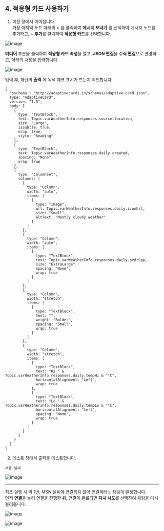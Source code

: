 ## 4. 적응형 카드 사용하기

  1. 이전 장에서 이어집니다.</br>
  가장 마지막 노드 아래의 **+** 를 클릭하여 **메시지 보내기** 를 선택하여 메시지 노드를 추가하고, **+ 추가**를 클릭하여 **적응형 카드**를 선택합니다.

  ![image](https://github.com/user-attachments/assets/53503649-5532-4f58-a9e3-4bd0e3aac26f)

  **미디어** 부분을 클릭하여 **적응형 카드 속성**을 열고, **JSON 편집**을 **수식 편집**으로 변경하고, 아래의 내용을 입력합니다.

  ![image](https://github.com/user-attachments/assets/2dcd3637-cf27-45f2-89bd-bae321476ac9)

  입력 후, 하단의 **출력** 에 녹색 체크 표시가 뜨는지 확인합니다.

  ```
  {
    '$schema': "http://adaptivecards.io/schemas/adaptive-card.json",
    type: "AdaptiveCard",
    version: "1.5",
    body: [
      {
        type: "TextBlock",
        text: Topic.varWeatherInfo.responses.source.location,
        size: "Large",
        isSubtle: true,
        wrap: true,
        style: "heading"
      },
      {
        type: "TextBlock",
        text: Topic.varWeatherInfo.responses.daily.created,
        spacing: "None",
        wrap: true
      },
      {
        type: "ColumnSet",
        columns: [
          {
            type: "Column",
            width: "auto",
            items: [
              {
                type: "Image",
                url: Topic.varWeatherInfo.responses.daily.iconUrl,
                size: "Small",
                altText: "Mostly cloudy weather"
              }
            ]
          },
          {
            type: "Column",
            width: "auto",
            items: [
              {
                type: "TextBlock",
                text: Topic.varWeatherInfo.responses.daily.pvdrCap,
                size: "ExtraLarge",
                spacing: "None",
                wrap: true
              }
            ]
          },
          {
            type: "Column",
            width: "stretch",
            items: [
              {
                type: "TextBlock",
                text: "",
                weight: "Bolder",
                spacing: "Small",
                wrap: true
              }
            ]
          },
          {
            type: "Column",
            width: "stretch",
            items: [
              {
                type: "TextBlock",
                text: "Hi " & Topic.varWeatherInfo.responses.daily.tempHi & "°C",
                horizontalAlignment: "Left",
                wrap: true
              },
              {
                type: "TextBlock",
                text: "Lo " & Topic.varWeatherInfo.responses.daily.tempLo & "°C",
                horizontalAlignment: "Left",
                spacing: "None",
                wrap: true
              }
            ]
          }
        ]
      }
    ]
  }   
  ```

  2. 테스트 창에서 출력을 테스트합니다.

  ```
  서울 날씨
  ```
   ![image](https://github.com/user-attachments/assets/87444de3-c36f-4c7c-b3e6-5c5b19e0a886)



---

   최초 실행 시 딱 1번, MSN 날씨에 연결되지 않아 연결하라는 채팅이 발생합니다.  
   먼저 **연결**을 눌러 연결을 진행한 뒤, 연결이 완료되면 **다시 시도**를 선택하여 채팅을 다시 불러옵니다.

   ![image](https://github.com/user-attachments/assets/f51cb773-13ee-4c8f-a589-c15bf0adafc0)

   ![image](https://github.com/user-attachments/assets/b01817c6-3dbd-4405-b83f-b74eece3a22e)

